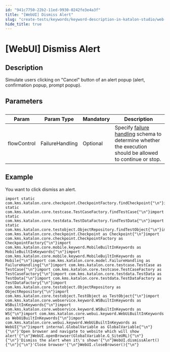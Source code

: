 ```yaml
---
id: "941c7750-22b2-11ed-9930-0242fe3e4a3f"
title: "[WebUI] Dismiss Alert"
slug: "create-tests/keywords/keyword-description-in-katalon-studio/web-ui-keywords/webui-dismiss-alert"
hide_title: true
---
```


# <a id="id_0" class="anchor_top_offset"/><a id="ariaid-title1" class="anchor_top_offset"/>[WebUI] Dismiss Alert


## <a id="id_0__id_1" class="anchor_top_offset"/>Description

              
<p xmlns="http://www.w3.org/1999/xhtml" className="p">Simulate users clicking on "Cancel" button of an alert popup   (alert, confirmation popup, prompt popup).</p> 
      

## <a id="id_0__id_2" class="anchor_top_offset"/>Parameters

              
<table xmlns="http://www.w3.org/1999/xhtml" className="table anchor_top_offset" id="id_0__96a1a6f7-68e4-4ad5-9a69-60f6f7913984"><caption /><thead className="thead"><tr className><th className="entry anchor_top_offset" id="id_0__96a1a6f7-68e4-4ad5-9a69-60f6f7913984__entry__1">Param</th><th className="entry anchor_top_offset" id="id_0__96a1a6f7-68e4-4ad5-9a69-60f6f7913984__entry__2">Param Type</th><th className="entry anchor_top_offset" id="id_0__96a1a6f7-68e4-4ad5-9a69-60f6f7913984__entry__3">Mandatory</th><th className="entry anchor_top_offset" id="id_0__96a1a6f7-68e4-4ad5-9a69-60f6f7913984__entry__4">Description</th></tr></thead><tbody className="tbody"><tr className><td className="entry" headers="id_0__96a1a6f7-68e4-4ad5-9a69-60f6f7913984__entry__1 id_0__96a1a6f7-68e4-4ad5-9a69-60f6f7913984__entry__2 id_0__96a1a6f7-68e4-4ad5-9a69-60f6f7913984__entry__3 id_0__96a1a6f7-68e4-4ad5-9a69-60f6f7913984__entry__4 ">flowControl</td><td className="entry" headers="id_0__96a1a6f7-68e4-4ad5-9a69-60f6f7913984__entry__1 id_0__96a1a6f7-68e4-4ad5-9a69-60f6f7913984__entry__2 id_0__96a1a6f7-68e4-4ad5-9a69-60f6f7913984__entry__3 id_0__96a1a6f7-68e4-4ad5-9a69-60f6f7913984__entry__4 ">FailureHandling</td><td className="entry" headers="id_0__96a1a6f7-68e4-4ad5-9a69-60f6f7913984__entry__1 id_0__96a1a6f7-68e4-4ad5-9a69-60f6f7913984__entry__2 id_0__96a1a6f7-68e4-4ad5-9a69-60f6f7913984__entry__3 id_0__96a1a6f7-68e4-4ad5-9a69-60f6f7913984__entry__4 ">Optional</td><td className="entry" headers="id_0__96a1a6f7-68e4-4ad5-9a69-60f6f7913984__entry__1 id_0__96a1a6f7-68e4-4ad5-9a69-60f6f7913984__entry__2 id_0__96a1a6f7-68e4-4ad5-9a69-60f6f7913984__entry__3 id_0__96a1a6f7-68e4-4ad5-9a69-60f6f7913984__entry__4 ">Specify <a className="xref" href="/maintain/configure-failure-handling-settings-in-katalon-studio">failure handling</a> schema to         determine whether the execution should be allowed to continue or         stop.</td></tr></tbody></table> 
      

## <a id="id_0__id_3" class="anchor_top_offset"/>Example

              
<p xmlns="http://www.w3.org/1999/xhtml" className="p">You want to click dismiss an alert.</p> 
              
<pre xmlns="http://www.w3.org/1999/xhtml" className="pre codeblock"><code>import static com.kms.katalon.core.checkpoint.CheckpointFactory.findCheckpoint{"\n"}import static com.kms.katalon.core.testcase.TestCaseFactory.findTestCase{"\n"}import static com.kms.katalon.core.testdata.TestDataFactory.findTestData{"\n"}import static com.kms.katalon.core.testobject.ObjectRepository.findTestObject{"\n"}import com.kms.katalon.core.checkpoint.Checkpoint as Checkpoint{"\n"}import com.kms.katalon.core.checkpoint.CheckpointFactory as CheckpointFactory{"\n"}import com.kms.katalon.core.mobile.keyword.MobileBuiltInKeywords as MobileBuiltInKeywords{"\n"}import com.kms.katalon.core.mobile.keyword.MobileBuiltInKeywords as Mobile{"\n"}import com.kms.katalon.core.model.FailureHandling as FailureHandling{"\n"}import com.kms.katalon.core.testcase.TestCase as TestCase{"\n"}import com.kms.katalon.core.testcase.TestCaseFactory as TestCaseFactory{"\n"}import com.kms.katalon.core.testdata.TestData as TestData{"\n"}import com.kms.katalon.core.testdata.TestDataFactory as TestDataFactory{"\n"}import com.kms.katalon.core.testobject.ObjectRepository as ObjectRepository{"\n"}import com.kms.katalon.core.testobject.TestObject as TestObject{"\n"}import com.kms.katalon.core.webservice.keyword.WSBuiltInKeywords as WSBuiltInKeywords{"\n"}import com.kms.katalon.core.webservice.keyword.WSBuiltInKeywords as WS{"\n"}import com.kms.katalon.core.webui.keyword.WebUiBuiltInKeywords as WebUiBuiltInKeywords{"\n"}import com.kms.katalon.core.webui.keyword.WebUiBuiltInKeywords as WebUI{"\n"}import internal.GlobalVariable as GlobalVariable{"\n"}{"\n"}'Open browser and navigate to website which will show alert'{"\n"}WebUI.openBrowser(GlobalVariable.G_SiteURL){"\n"}{"\n"}'Dismiss the alert when it\'s shown'{"\n"}WebUI.dismissAlert(){"\n"}{"\n"}'Close browser'{"\n"}WebUI.closeBrowser(){"\n"}</code></pre> 
            
